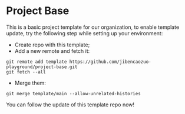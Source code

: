 # Project Base

This is a basic project template for our organization, to enable template update, try the following step while setting up your environment:
* Create repo with this template;
* Add a new remote and fetch it:
```
git remote add template https://github.com/jibencaozuo-playground/project-base.git
git fetch --all
```
* Merge them:
```
git merge template/main --allow-unrelated-histories
```

You can follow the update of this template repo now!
